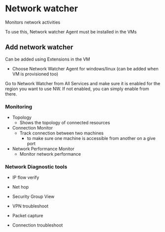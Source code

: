# Network watcher

Monitors network activities

To use this, Network watcher Agent must be installed in the VMs

## Add network watcher

Can be added using Extensions in the VM
* Choose Network Watcher Agent for windows/linux (can be added when VM is provisioned too)


Go to Network Watcher from All Services and make sure it is enabled for the region you want to use NW. If not enabled, you can simply enable from there.

### Monitoring

* Topology
    * Shows the topology of connected resources 
* Connection Monitor
    * Track connection between two machines
        * to make sure one machine is accessible from another on a give port
* Network Performance Monitor
    * Monitor network performance

### Network Diagnostic tools

* IP flow verify


* Net hop

* Security Group View

* VPN troubleshoot

* Packet capture

* Connection troubleshoot